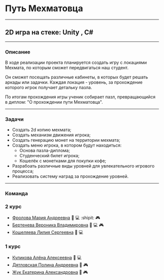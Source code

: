 # Путь Мехматовца
____
## **2D игра на стеке: Unity , C#**
____
### Описание
В ходе реализации проекта планируется создать игру с локациями Мехмата, по которым сможет передвигаться наш студент. 

Он сможет посещать различные кабинеты, в которых будет решать аркады или задачки. Каждая локация - уровень, за прохождение которого игрок получает детальку пазла.
  
По итогам прохождения игры ученик собирает пазл, превращающийся в диплом: "О прохождении пути Мехматовца".
___
### Задачи
+ Создать 2d копию мехмата;
+ Создать механизм движения игрока;
+ Создать генерацию монет на территории мехмата;
+ Создать меню игрока, в котором будут находиться: 
  + Основа пазла-диплома;
  + Студенческий билет игрока;
  + Кошелёк с монетками для покупки кофе;
+ Разрабоать различные виды уровней для увлекательного игрового процесса;
+ Реализовать систему наград за прохождение уровней.
___
### Команда

### 2 курс 
+ [Фролова Мария Андреевна](https://vk.com/maarr1) :art: :computer: :shipit: :video_game:
+ [Бертенева Вероника Владимировна](https://vk.com/id294977280) :art: :computer: :video_game:
+ [Кошеляева Лилия Сергеевна](https://vk.com/id375656516) :art: :computer:
### 1 курс
+ [Куликова Алёна Алексеевна](https://vk.com/id697697222) :art: :computer:
+ [Дятловская Полина Андреевна](https://vk.com/id368911288) :art: :video_game:
+ [Жук Екатерина Александровна](https://vk.com/id585960862) :art: :video_game:

    
